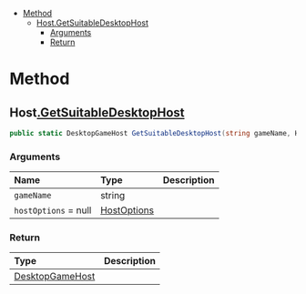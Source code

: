 - [Method](#method)
  - [Host.GetSuitableDesktopHost](#hostgetsuitabledesktophost)
    - [Arguments](#arguments)
    - [Return](#return)

# Method
## Host[.GetSuitableDesktopHost](https://github.com/ppy/osu-framework/blob/master/osu.Framework/Host.cs#L17)
```csharp
public static DesktopGameHost GetSuitableDesktopHost(string gameName, HostOptions hostOptions = null)
```
### Arguments
|Name|Type|Description|
|:-|:-|:-|
|`gameName`|string||
|`hostOptions` = null|[HostOptions]()||
### Return
|Type|Description|
|:-|:-|
|[DesktopGameHost]()||